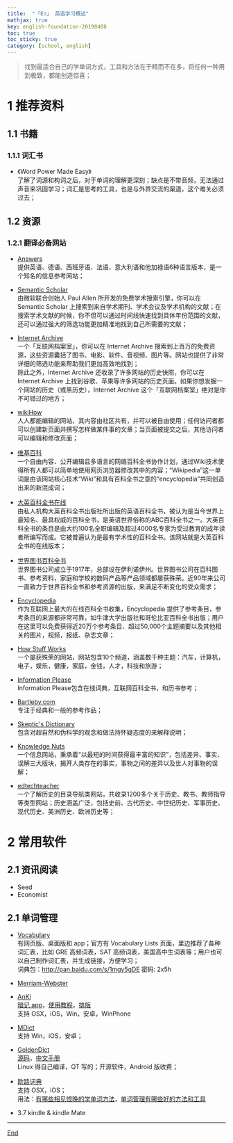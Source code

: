 ```yaml
---
title:  "「En」 英语学习概述"
mathjax: true
key: english-foundation-20190408
toc: true
toc_sticky: true
category: [school, english]
---
```


>找到最适合自己的学单词方式，工具和方法在于精而不在多，将任何一种用到极致，都能创造惊喜；  


<!--more-->


# 1 推荐资料
## 1.1 书籍
### 1.1.1 词汇书
- 《Word Power Made Easy》   
了解了词源和构词之后，对于单词的理解更深刻；缺点是不带音频，无法通过声音来巩固学习；词汇是思考的工具，也是与外界交流的渠道，这个难关必须过去；

## 1.2 资源
### 1.2.1 翻译必备网站
- [Answers](http://www.answers.com/)   
提供英语、德语、西班牙语、法语、意大利语和他加禄语6种语言版本，是一个知名的信息参考网站；   

- [Semantic Scholar](https://www.semanticscholar.org)   
由微软联合创始人 Paul Allen 所开发的免费学术搜索引擎，你可以在 Semantic Scholar 上搜索到来自学术期刊、学术会议及学术机构的文献；在搜索学术文献的时候，你不但可以通过时间线快速找到具体年份范围的文献，还可以通过强大的筛选功能更加精准地找到自己所需要的文献；  

- [Internet Archive](http://www.archive.org)   
一个「互联网档案室」，你可以在 Internet Archive 搜索到上百万的免费资源，这些资源囊括了图书、电影、软件、音视频、图片等。网站也提供了非常详细的筛选功能来帮助我们更加高效地找到；   
除此之外，Internet Archive 还收录了许多网站的历史快照，你可以在 Internet Archive 上找到谷歌、苹果等许多网站的历史页面。如果你想发掘一个网站的历史（或黑历史），Internet Archive 这个「互联网档案室」绝对是你不可错过的地方；  

- [wikiHow](http://www.wikihow.com/)   
人人都能编辑的网站，其内容由社区共有，并可以被自由使用；任何访问者都可以创建新页面并撰写怎样做某件事的文章；当页面被提交之后，其他访问者可以编辑和修改页面；   

- [维基百科](http://www.wikipedia.org/)   
一个自由内容、公开编辑且多语言的网络百科全书协作计划，通过Wiki技术使得所有人都可以简单地使用网页浏览器修改其中的内容；“Wikipedia”这一单词是由该网站核心技术“Wiki”和具有百科全书之意的“encyclopedia”共同创造出来的新混成词；   

- [大英百科全书在线](https://www.britannica.com/)   
由私人机构大英百科全书出版社所出版的英语百科全书，被认为是当今世界上最知名、最具权威的百科全书，是英语世界俗称的ABC百科全书之一。大英百科全书的条目是由大约100名全职编辑及超过4000名专家为受过教育的成年读者所编写而成。它被普遍认为是最有学术性的百科全书。该网站就是大英百科全书的在线版本；   

- [世界图书百科全书](http://www.worldbook.com/)   
世界图书公司成立于1917年，总部设在伊利诺伊州。世界图书公司在百科图书、参考资料，家庭和学校的数码产品等产品领域都屡获殊荣。近90年来公司一直致力于世界百科全书和参考资源的出版，来满足不断变化的受众需求；   

- [Encyclopedia](https://www.encyclopedia.com/)   
作为互联网上最大的在线百科全书收集，Encyclopedia 提供了参考条目，参考条目的来源都非常可靠，如牛津大学出版社和哥伦比亚百科全书出版；用户在这里可以免费获得近20万个参考条目、超过50,000个主题摘要以及其他相关的图片，视频，报纸、杂志文章；     

- [How Stuff Works](https://www.howstuffworks.com/)   
一个屡获殊荣的网站，网站包含10个频道，涵盖数千种主题：汽车，计算机，电子，娱乐，健康，家庭，金钱，人才，科技和旅游；   

- [Information Please](https://www.infoplease.com/)    
Information Please包含在线词典，互联网百科全书，和历书参考；   

- [Bartleby.com](https://www.bartleby.com/)    
专注于经典和一般的参考作品；   

- [Skeptic's Dictionary](http://skepdic.com)    
包含对超自然和伪科学的观念和做法持怀疑态度的来解释说明；   

- [Knowledge Nuts](http://knowledgenuts.com/)    
一个信息网站，秉承着“以最短的时间获得最丰富的知识”，包括差异、事实、误解三大版块，揭开人类存在的事实，事物之间的差异以及世人对事物的误解；   

- [edtechteacher](http://besthistorysites.net/)    
一个了解历史的目录导航类网站，共收录1200多个关于历史、教书、教师指导等类型网站；历史涵盖广泛，包括史前、古代历史、中世纪历史、军事历史、现代历史、美洲历史、欧洲历史等；    

# 2 常用软件
## 2.1 资讯阅读
- Seed   
- Economist    

## 2.1 单词管理
- [Vocabulary](https://www.vocabulary.com/>)    
有网页版、桌面版和 app；官方有 Vocabulary Lists 页面，里边推荐了各种词汇表，比如 GRE 高频词表，SAT 高频词表，美国高中生词表等；用户也可以自己制作词汇表，并生成链接，方便学习；   
词典包：<http://pan.baidu.com/s/1mgy5gDE> 密码: 2x5h   


- [Merriam-Webster](https://www.merriam-webster.com)    

- [AnKi](http://ankisrs.net/index.html)    
[暗记 app](https://web.ankiapp.com/)，[使用教程](https://www.jianshu.com/p/1ce43fa0c4df)，[排版](https://zhuanlan.zhihu.com/p/38054064)    
支持 OSX，iOS，Win，安卓，WinPhone   


- [MDict](https://www.mdict.cn/wp/?lang=zh)    
支持 Win，iOS，安卓；  

- [GoldenDict](http://goldendict.org)    
[源码](https://github.com/goldendict/goldendict)，[中文手册](https://github.com/Dictionaryphile/GoldenDict_zh_manual)    
Linux 得自己编译，QT 写的；开源软件，Android 版收费；     

- [欧路词典](https://www.eudic.net/v4/en/app/eudic)    
支持 OSX，iOS；     
用法：[有哪些相见恨晚的学单词方法](https://mp.weixin.qq.com/s?__biz=MzA4MTY0NTYwMA==&mid=208034398&idx=1&sn=00d47be837c595296534c198835083ce&scene=21#wechat_redirect)，[单词管理有哪些好的方法和工具](https://mp.weixin.qq.com/s?__biz=MzA4MTY0NTYwMA==&mid=2651177447&idx=1&sn=916e0d4e675e5b758b639e34a342b69c&scene=21#wechat_redirect)

-  3.7 kindle & kindle Mate    



-------------------  
[End](#1-推荐资料)

